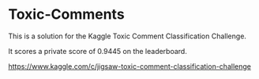 # Toxic-Comments

This is a solution for the Kaggle Toxic Comment Classification Challenge.

It scores a private score of 0.9445 on the leaderboard. 
 
https://www.kaggle.com/c/jigsaw-toxic-comment-classification-challenge
